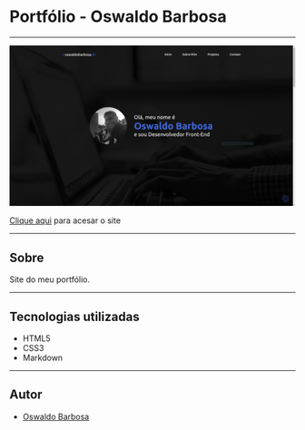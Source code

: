 # Portfólio - Oswaldo Barbosa

---

![](./img/portfolio.PNG)

[Clique aqui](https://oswaldbarbosa.github.io/portfolio/) para acesar o site

---

## Sobre
Site do meu portfólio.

---

## Tecnologias utilizadas
- HTML5
- CSS3
- Markdown

---

## Autor 
- [Oswaldo Barbosa](https://www.linkedin.com/in/oswaldo-barbosa/)
